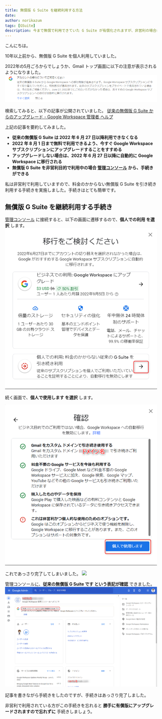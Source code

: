```yaml
---
title: 無償版 G Suite を継続利用する方法
date: 
author: norikazum
tags: [GSuite]
description: 今まで無償で利用できていた G Suite が有償化されますが、非営利の場合はそのまま無償で利用できます。ただし手続きを忘れると勝手に有償版にアップグレードされますので忘れずに手続きしましょう。
---
```


こんにちは。

10年以上前から、無償版 G Suite を個人利用していました。

2022年の5月ごろからでしょうか、Gmail トップ画面に以下の注意が表示されるようになりました。
![](images/2022-06-05_21h22_09.png)

検索してみると、以下の記事が公開されていました。
[従来の無償版 G Suite からのアップグレード - Google Workspace 管理者 ヘルプ](https://support.google.com/a/answer/60217)

上記の記事を要約してみました。
- **従来の無償版 G Suite は 2022 年 6 月 27 日以降利用できなくなる**
- **2022 年 8 月 1 日まで無料で利用できるよう、今すぐ Google Workspace サブスクリプションにアップグレードすることをすすめる**
- **アップグレードしない場合は、2022 年 6 月 27 日以降に自動的に Google Workspace に移行される**
- **無償版 G Suite を非営利目的で利用中の場合 [管理コンソール](https://admin.google.com/?utm_source=helpcenter) から、手続きができる**

私は非営利で利用していますので、料金のかからない無償版 G Suite を引き続き利用する手続きを実施しました。手続きはとても簡単です。

## 無償版 G Suite を継続利用する手続き

[管理コンソール](https://admin.google.com/?utm_source=helpcenter) に接続すると、以下の画面に遷移するので、**個人での利用 を選択** します。
![](images/2022-06-05_22h24_20.png)

続く画面で、**個人で使用します を選択** します。

![](images/2022-06-05_22h26_21.png)

これであっさり完了してしまいました。
![](images/2022-06-05_22h27_49.png)

管理コンソールに、**従来の無償版 G Suite です という表記が確認** できました。
![](images/2022-06-05_22h29_04.png)

記事を書きながら手続きをしたのですが、手続きはあっさり完了しました。

非営利で利用されている方がこの手続きを忘れると **勝手に有償版にアップグレードされますので忘れずに** 手続きしましょう。
